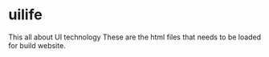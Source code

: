 # uilife
This all about UI technology
These are the html files that needs to be loaded for build website.
